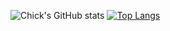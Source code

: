 ![Chick's GitHub stats](https://github-readme-stats.vercel.app/api?username=chick26&show_icons=true)
[![Top Langs](https://github-readme-stats.vercel.app/api/top-langs/?username=chick26&layout=compact)](https://github.com/anuraghazra/github-readme-stats)
